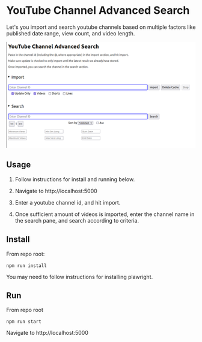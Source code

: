 # YouTube Channel Advanced Search

Let's you import and search youtube channels based on multiple factors like published date range, view count, and video length.

![Screenshot](screenshot.png)




## Usage

1.  Follow instructions for install and running below.

2.  Navigate to http://localhost:5000

3.  Enter a youtube channel id, and hit import.

4.  Once sufficient amount of videos is imported, enter the channel name in the search pane, and search according to criteria.

## Install

From repo root:

    npm run install

You may need to follow instructions for installing plawright.

## Run

From repo root

    npm run start

Navigate to http://localhost:5000


